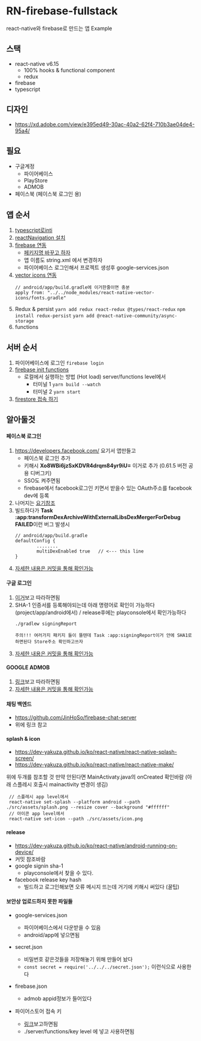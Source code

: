 # RN-firebase-fullstack
react-native와 firebase로 만드는 앱 Example


## 스택
- react-native v6.15
    - 100% hooks & functional component
    - redux
- firebase
- typescript

## 디자인
- https://xd.adobe.com/view/e395ed49-30ac-40a2-62f4-710b3ae04de4-95a4/

## 필요
- 구글계정
    - 파이어베이스
    - PlayStore
    - ADMOB
- 페이스북 (페이스북 로그인 용)

## 앱 순서
1. [typescript로inti](https://facebook.github.io/react-native/docs/typescript)
2. [reactNavigation 설치](https://reactnavigation.org/docs/en/getting-started.html)
3. [firebase 연동](https://invertase.io/oss/react-native-firebase/quick-start/existing-project)
    - [페키지명 바꾸고 하자](https://romeoh.tistory.com/entry/React-Native-%ED%8C%A8%ED%82%A4%EC%A7%80%EB%AA%85-%EB%B2%88%EB%93%A4%EB%AA%85-%EB%B3%80%EA%B2%BD%ED%95%98%EA%B8%B0-Package-Bundle-Android-iOS)
    - 앱 이름도 string.xml 에서 변경하자
    - 파이어베이스 로그인해서 프로젝트 생성후 google-services.json 
4. [vector icons 연동](https://github.com/oblador/react-native-vector-icons)
    ```
    // android/app/build.gradle에 이거한줄이면 충분
    apply from: "../../node_modules/react-native-vector-icons/fonts.gradle"
    ```
5. Redux & persist
    `yarn add redux react-redux @types/react-redux`
    `npm install redux-persist`
    `yarn add @react-native-community/async-storage`
6. functions

## 서버 순서
1. 파이어베이스에 로그인
    `firebase login`
2. [firebase init functions](https://firebase.google.com/docs/functions/typescript)
    - 로컬에서 실행하는 방법 (Hot load) server/functions level에서
        - 터미널 1
          `yarn build --watch`
        - 터미널 2
            `yarn start`
3. [firestore 접속 하기](https://stackoverflow.com/a/58140389)
## 알아둘것
#### 페이스북 로그인
1. https://developers.facebook.com/ 요기서 앱만들고
    - 페이스북 로그인 추가
    - 키해시 **Xo8WBi6jzSxKDVR4drqm84yr9iU=** 이거로 추가 (0.61.5 버전 공용 디버그키)
    - SSO도 켜주면됨
    - firebase에서 facebook로그인 키면서 받을수 있는 OAuth주소를 facebook dev에 등록
2. 나머지는 [요기참조](https://invertase.io/oss/react-native-firebase/v6/auth/social-auth#facebook)
3. 빌드하다가 **Task :app:transformDexArchiveWithExternalLibsDexMergerForDebug FAILED**이런 버그 발생시
    ```
    // android/app/build.gradle
    defaultConfig {
            ........
            multiDexEnabled true   // <--- this line
    }
    ```
4. [자세한 내용은 커밋을 통해 확인가능](https://github.com/KoreanThinker/RN-firebase-fullstack/commit/6d76d0fc1cca67b39ce36fe476176fef740d82f7)
#### 구글 로그인
1. [이거](https://invertase.io/oss/react-native-firebase/v6/auth/social-auth#google)보고 따라하면됨
2.  SHA-1 인증서를 등록해야되는데 아래 명령어로 확인이 가능하다 (project/app/android에서) / release후에는 playconsole에서 확인가능하다
    ```
    ./gradlew signingReport

    주의!!! 여러가지 패키지 들이 뜰텐데 Task :app:signingReport이거 안에 SHA1로 하면된다 Store주소 확인하고쓰자
    ```
3. [자세한 내용은 커밋을 통해 확인가능](https://github.com/KoreanThinker/RN-firebase-fullstack/commit/ea7cf2e670483c19575a7a7e19a9d078d5710279)
#### GOOGLE ADMOB
1. [링크](https://invertase.io/oss/react-native-firebase/v6/admob/quick-start)보고 따라하면됨
2. [자세한 내용은 커밋을 통해 확인가능](https://github.com/KoreanThinker/RN-firebase-fullstack/commit/474215326c204abbeb5eb51edd0273d12cba1e59)

#### 채팅 백엔드
- https://github.com/JinHoSo/firebase-chat-server
- 위에 링크 참고
#### splash & icon
- https://dev-yakuza.github.io/ko/react-native/react-native-splash-screen/
- https://dev-yakuza.github.io/ko/react-native/react-native-make/

위에 두개를 참조할 것 만약 안된다면 MainActivaty.java의 onCreated 확인바람 (아래 스플레시 호출시 mainactivity 변경이 생김)
```
 // 스플레시 app level에서
 react-native set-splash --platform android --path ./src/assets/splash.png --resize cover --background "#ffffff"
 // 아이콘 app level에서
 react-native set-icon --path ./src/assets/icon.png
```
#### release
- https://dev-yakuza.github.io/ko/react-native/android-running-on-device/
- 커밋 참조바람
- google signin sha-1
    - playconsole에서 찾을 수 있다.
- facebook release key hash
    - 빌드하고 로그인해보면 오류 메시지 뜨는데 거기에 키해시 써있다 (꿀팁)
#### 보안상 업로드하지 못한 파일들
- google-services.json
    - 파이어베이스에서 다운받을 수 있음
    - android/app에 넣으면됨
- secret.json
    - 비밀번호 같은것들을 저장해놓기 위해 만들어 놨다
    - ```const secret = require('../../../secret.json');``` 이런식으로 사용한다
- firebase.json
    - admob appid정보가 들어있다

- 파이어스토어 접속 키
    - [링크](https://stackoverflow.com/a/58140389)보고하면됨
    - ./server/functions/key level 에 넣고 사용하면됨